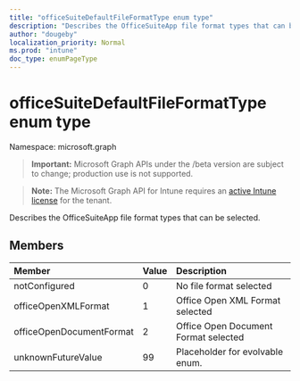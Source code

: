 ```yaml
---
title: "officeSuiteDefaultFileFormatType enum type"
description: "Describes the OfficeSuiteApp file format types that can be selected."
author: "dougeby"
localization_priority: Normal
ms.prod: "intune"
doc_type: enumPageType
---
```


# officeSuiteDefaultFileFormatType enum type

Namespace: microsoft.graph

> **Important:** Microsoft Graph APIs under the /beta version are subject to change; production use is not supported.

> **Note:** The Microsoft Graph API for Intune requires an [active Intune license](https://go.microsoft.com/fwlink/?linkid=839381) for the tenant.

Describes the OfficeSuiteApp file format types that can be selected.

## Members
|Member|Value|Description|
|:---|:---|:---|
|notConfigured|0|No file format selected|
|officeOpenXMLFormat|1|Office Open XML Format selected|
|officeOpenDocumentFormat|2|Office Open Document Format selected|
|unknownFutureValue|99|Placeholder for evolvable enum.|






